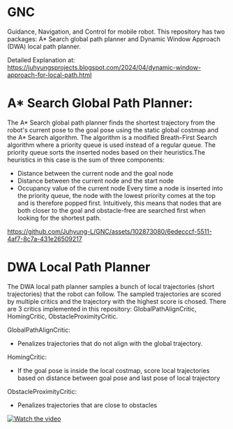 # GNC
Guidance, Navigation, and Control for mobile robot. This repository has two packages: A* Search global path planner and Dynamic Window Approach (DWA) local path planner.

Detailed Explanation at: https://juhyungsprojects.blogspot.com/2024/04/dynamic-window-approach-for-local-path.html

# A* Search Global Path Planner:
The A* Search global path planner finds the shortest trajectory from the robot's current pose to the goal pose using the static global costmap and the A* Search algorithm. The algorithm is a modified Breath-First Search algorithm where a priority queue is used instead of a regular queue. The priority queue sorts the inserted nodes based on their heuristics.The heuristics in this case is the sum of three components:
- Distance between the current node and the goal node
- Distance between the current node and the start node
- Occupancy value of the current node
Every time a node is inserted into the priority queue, the node with the lowest priority comes at the top and is therefore popped first. Intuitively, this means that nodes that are both closer to the goal and obstacle-free are searched first when looking for the shortest path.

https://github.com/Juhyung-L/GNC/assets/102873080/6edecccf-5511-4af7-8c7a-431e26509217

# DWA Local Path Planner
The DWA local path planner samples a bunch of local trajectories (short trajectories) that the robot can follow. The sampled trajectories are scored by multiple critics and the trajectory with the highest score is chosed. There are 3 critics implemented in this repository: GlobalPathAlignCritic, HomingCritic, ObstacleProximityCritic.

GlobalPathAlignCritic:
- Penalizes trajectories that do not align with the global trajectory.

HomingCritic:
- If the goal pose is inside the local costmap, score local trajectories based on distance between goal pose and last pose of local trajectory

ObstacleProximityCritic:
- Penalizes trajectories that are close to obstacles

[![Watch the video](https://img.youtube.com/vi/XEWZgA5ivXk/maxresdefault.jpg)](https://www.youtube.com/watch?v=XEWZgA5ivXk "DWA Local Planner Footage")
